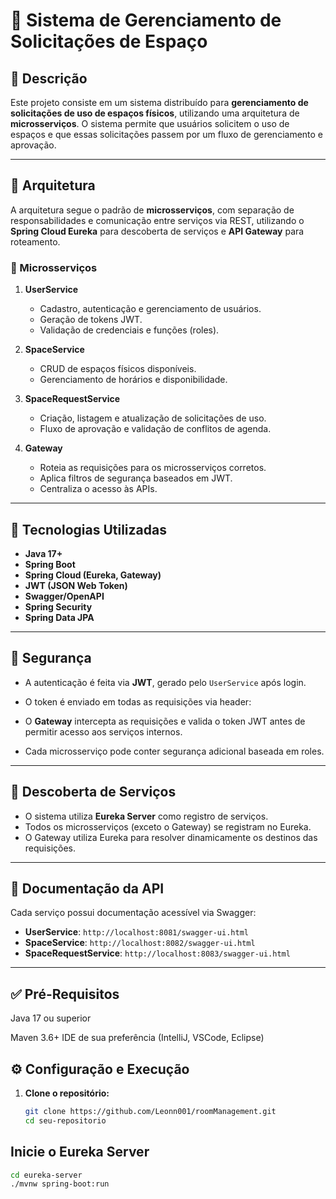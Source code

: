 # 🏢 Sistema de Gerenciamento de Solicitações de Espaço

## 📄 Descrição

Este projeto consiste em um sistema distribuído para **gerenciamento de solicitações de uso de espaços físicos**, utilizando uma arquitetura de **microsserviços**. O sistema permite que usuários solicitem o uso de espaços e que essas solicitações passem por um fluxo de gerenciamento e aprovação.

---

## 🧱 Arquitetura

A arquitetura segue o padrão de **microsserviços**, com separação de responsabilidades e comunicação entre serviços via REST, utilizando o **Spring Cloud Eureka** para descoberta de serviços e **API Gateway** para roteamento.

### 🧩 Microsserviços

1. **UserService**
   - Cadastro, autenticação e gerenciamento de usuários.
   - Geração de tokens JWT.
   - Validação de credenciais e funções (roles).

2. **SpaceService**
   - CRUD de espaços físicos disponíveis.
   - Gerenciamento de horários e disponibilidade.

3. **SpaceRequestService**
   - Criação, listagem e atualização de solicitações de uso.
   - Fluxo de aprovação e validação de conflitos de agenda.

4. **Gateway**
   - Roteia as requisições para os microsserviços corretos.
   - Aplica filtros de segurança baseados em JWT.
   - Centraliza o acesso às APIs.

---

## 🚀 Tecnologias Utilizadas

- **Java 17+**
- **Spring Boot**
- **Spring Cloud (Eureka, Gateway)**
- **JWT (JSON Web Token)**
- **Swagger/OpenAPI**
- **Spring Security**
- **Spring Data JPA**

---

## 🔐 Segurança

- A autenticação é feita via **JWT**, gerado pelo `UserService` após login.
- O token é enviado em todas as requisições via header:

- O **Gateway** intercepta as requisições e valida o token JWT antes de permitir acesso aos serviços internos.
- Cada microsserviço pode conter segurança adicional baseada em roles.

---

## 🧭 Descoberta de Serviços

- O sistema utiliza **Eureka Server** como registro de serviços.
- Todos os microsserviços (exceto o Gateway) se registram no Eureka.
- O Gateway utiliza Eureka para resolver dinamicamente os destinos das requisições.

---

## 🧪 Documentação da API

Cada serviço possui documentação acessível via Swagger:

- **UserService**: `http://localhost:8081/swagger-ui.html`
- **SpaceService**: `http://localhost:8082/swagger-ui.html`
- **SpaceRequestService**: `http://localhost:8083/swagger-ui.html`

---

## ✅ Pré-Requisitos
Java 17 ou superior

Maven 3.6+
IDE de sua preferência (IntelliJ, VSCode, Eclipse)


## ⚙️ Configuração e Execução

1. **Clone o repositório:**
   ```bash
   git clone https://github.com/Leonn001/roomManagement.git
   cd seu-repositorio

## Inicie o Eureka Server
   ```bash
   cd eureka-server
   ./mvnw spring-boot:run

